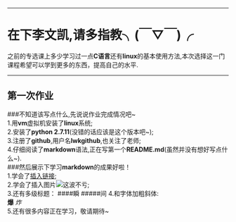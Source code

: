 ***
# 在下李文凯,请多指教╮(￣▽￣)╭
之前的专选课上多少学习过一点**C语言**还有**linux**的基本使用方法,本次选择这一门课程希望可以学到更多的东西，提高自己的水平.
***
## 第一次作业
###不知道该写点什么,先说说作业完成情况吧~  
1.用**vm**虚拟机安装了**linux**系统;  
2.安装了**python 2.7.11**(没错的话应该是这个版本吧~);  
3.注册了**github**,用户名**lwkgithub**,也关注了老师;  
4.仔细阅读了**markdown**语法,正在写第一个**README.md**(虽然并没有想好写点什么~).  
###然后展示下学习**markdown**的成果好啦！  
1.学会了[插入链接](http://www.bilibili.com/video/av911093/);  
2.学会了插入图片![这波不亏](http://img.xiumi.us/xmi/ua/fUEF/i/f2d4f9224bb711c6b022225ba9d988a6-sz_14574.jpg@1l_640w.jpg);  
3.还有多级标题：
####瞬
#####间
4.和字体加粗斜体:  
**爆** *炸*  
5.还有很多内容正在学习，敬请期待~

